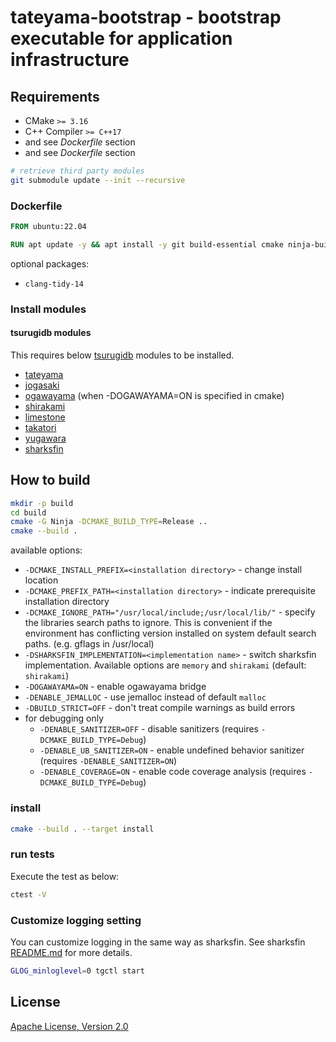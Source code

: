 # tateyama-bootstrap - bootstrap executable for application infrastructure

## Requirements

* CMake `>= 3.16`
* C++ Compiler `>= C++17`
* and see *Dockerfile* section
* and see *Dockerfile* section

```sh
# retrieve third party modules
git submodule update --init --recursive
```

### Dockerfile

```dockerfile
FROM ubuntu:22.04

RUN apt update -y && apt install -y git build-essential cmake ninja-build libboost-filesystem-dev libboost-system-dev libboost-container-dev libboost-thread-dev libboost-stacktrace-dev libgoogle-glog-dev libgflags-dev doxygen libtbb-dev libnuma-dev protobuf-compiler protobuf-c-compiler libprotobuf-dev libmsgpack-dev uuid-dev libicu-dev pkg-config flex bison libssl-dev nlohmann-json3-dev
```

optional packages:

* `clang-tidy-14`

### Install modules

#### tsurugidb modules

This requires below [tsurugidb](https://github.com/project-tsurugi/tsurugidb) modules to be installed.

* [tateyama](https://github.com/project-tsurugi/tateyama)
* [jogasaki](https://github.com/project-tsurugi/jogasaki)
* [ogawayama](https://github.com/project-tsurugi/ogawayama)  (when -DOGAWAYAMA=ON is specified in cmake)
* [shirakami](https://github.com/project-tsurugi/shirakami)
* [limestone](https://github.com/project-tsurugi/limestone)
* [takatori](https://github.com/project-tsurugi/takatori)
* [yugawara](https://github.com/project-tsurugi/yugawara)
* [sharksfin](https://github.com/project-tsurugi/sharksfin)

## How to build

```sh
mkdir -p build
cd build
cmake -G Ninja -DCMAKE_BUILD_TYPE=Release ..
cmake --build .
```

available options:
* `-DCMAKE_INSTALL_PREFIX=<installation directory>` - change install location
* `-DCMAKE_PREFIX_PATH=<installation directory>` - indicate prerequisite installation directory
* `-DCMAKE_IGNORE_PATH="/usr/local/include;/usr/local/lib/"` - specify the libraries search paths to ignore. This is convenient if the environment has conflicting version installed on system default search paths. (e.g. gflags in /usr/local)
* `-DSHARKSFIN_IMPLEMENTATION=<implementation name>` - switch sharksfin implementation. Available options are `memory` and `shirakami` (default: `shirakami`)
* `-DOGAWAYAMA=ON` - enable ogawayama bridge
* `-DENABLE_JEMALLOC` - use jemalloc instead of default `malloc`
* `-DBUILD_STRICT=OFF` - don't treat compile warnings as build errors
* for debugging only
  * `-DENABLE_SANITIZER=OFF` - disable sanitizers (requires `-DCMAKE_BUILD_TYPE=Debug`)
  * `-DENABLE_UB_SANITIZER=ON` - enable undefined behavior sanitizer (requires `-DENABLE_SANITIZER=ON`)
  * `-DENABLE_COVERAGE=ON` - enable code coverage analysis (requires `-DCMAKE_BUILD_TYPE=Debug`)

### install

```sh
cmake --build . --target install
```

### run tests

Execute the test as below:
```sh
ctest -V
```

### Customize logging setting
You can customize logging in the same way as sharksfin. See sharksfin [README.md](https://github.com/project-tsurugi/sharksfin/blob/master/README.md#customize-logging-setting) for more details.

```sh
GLOG_minloglevel=0 tgctl start
```

## License

[Apache License, Version 2.0](http://www.apache.org/licenses/LICENSE-2.0)

